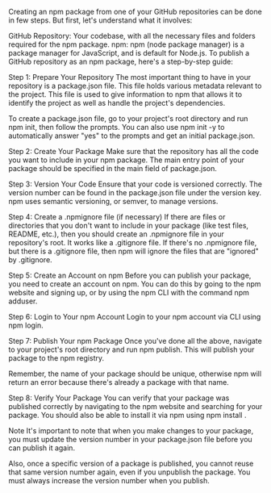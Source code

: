 Creating an npm package from one of your GitHub repositories can be done in few steps. But first, let's understand what it involves:

GitHub Repository: Your codebase, with all the necessary files and folders required for the npm package.
npm: npm (node package manager) is a package manager for JavaScript, and is default for Node.js.
To publish a GitHub repository as an npm package, here's a step-by-step guide:

Step 1: Prepare Your Repository
The most important thing to have in your repository is a package.json file. This file holds various metadata relevant to the project. This file is used to give information to npm that allows it to identify the project as well as handle the project's dependencies.

To create a package.json file, go to your project's root directory and run npm init, then follow the prompts. You can also use npm init -y to automatically answer "yes" to the prompts and get an initial package.json.

Step 2: Create Your Package
Make sure that the repository has all the code you want to include in your npm package. The main entry point of your package should be specified in the main field of package.json.

Step 3: Version Your Code
Ensure that your code is versioned correctly. The version number can be found in the package.json file under the version key. npm uses semantic versioning, or semver, to manage versions.

Step 4: Create a .npmignore file (if necessary)
If there are files or directories that you don't want to include in your package (like test files, README, etc.), then you should create an .npmignore file in your repository's root. It works like a .gitignore file. If there's no .npmignore file, but there is a .gitignore file, then npm will ignore the files that are "ignored" by .gitignore.

Step 5: Create an Account on npm
Before you can publish your package, you need to create an account on npm. You can do this by going to the npm website and signing up, or by using the npm CLI with the command npm adduser.

Step 6: Login to Your npm Account
Login to your npm account via CLI using npm login.

Step 7: Publish Your npm Package
Once you've done all the above, navigate to your project's root directory and run npm publish. This will publish your package to the npm registry.

Remember, the name of your package should be unique, otherwise npm will return an error because there's already a package with that name.

Step 8: Verify Your Package
You can verify that your package was published correctly by navigating to the npm website and searching for your package. You should also be able to install it via npm using npm install <your-package-name>.

Note
It's important to note that when you make changes to your package, you must update the version number in your package.json file before you can publish it again.

Also, once a specific version of a package is published, you cannot reuse that same version number again, even if you unpublish the package. You must always increase the version number when you publish.
